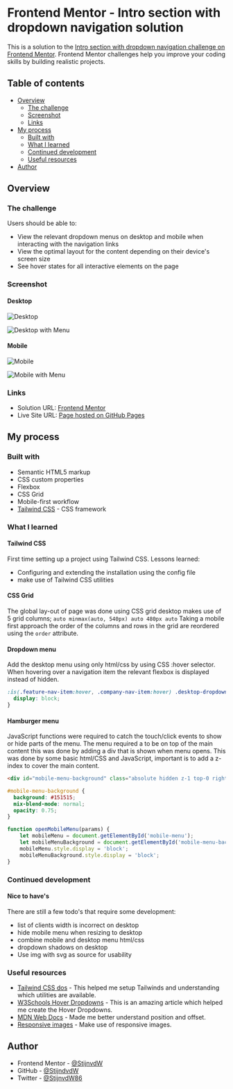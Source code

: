 # Frontend Mentor - Intro section with dropdown navigation solution

This is a solution to the [Intro section with dropdown navigation challenge on Frontend Mentor](https://www.frontendmentor.io/challenges/intro-section-with-dropdown-navigation-ryaPetHE5). Frontend Mentor challenges help you improve your coding skills by building realistic projects. 

## Table of contents

- [Overview](#overview)
  - [The challenge](#the-challenge)
  - [Screenshot](#screenshot)
  - [Links](#links)
- [My process](#my-process)
  - [Built with](#built-with)
  - [What I learned](#what-i-learned)
  - [Continued development](#continued-development)
  - [Useful resources](#useful-resources)
- [Author](#author)

## Overview

### The challenge

Users should be able to:

- View the relevant dropdown menus on desktop and mobile when interacting with the navigation links
- View the optimal layout for the content depending on their device's screen size
- See hover states for all interactive elements on the page

### Screenshot

#### Desktop

![Desktop](./screenshots/desktop.png)

![Desktop with Menu](./screenshots/desktop_menu.png)

#### Mobile

![Mobile](./screenshots/mobile.png)

![Mobile with Menu](./screenshots/mobile_menu.png)

### Links

- Solution URL: [Frontend Mentor](https://www.frontendmentor.io/profile/StijnvdW)
- Live Site URL: [Page hosted on GitHub Pages](https://stijnvdw.github.io/frontend-mentor-intro-section-with-dropdown-navigation-main/)

## My process

### Built with

- Semantic HTML5 markup
- CSS custom properties
- Flexbox
- CSS Grid
- Mobile-first workflow
- [Tailwind CSS](https://tailwindcss.com/) - CSS framework

### What I learned

#### Tailwind CSS

First time setting up a project using Tailwind CSS. Lessons learned:
 - Configuring and extending the installation using the config file
 - make use of Tailwind CSS utilities

#### CSS Grid

The global lay-out of page was done using CSS grid desktop makes use of 5 grid columns; ``` auto minmax(auto, 540px) auto 480px auto ``` Taking a mobile first approach the order of the columns and rows in the grid are reordered using the ```order``` attribute.

#### Dropdown menu

Add the desktop menu using only html/css by using CSS :hover selector. When hovering over a navigation item the relevant flexbox is displayed instead of hidden.

```css
:is(.feature-nav-item:hover, .company-nav-item:hover) .desktop-dropdown-menu {
  display: block;
}
```

#### Hamburger menu

JavaScript functions were required to catch the touch/click events to show or hide parts of the menu.
The menu required a to be on top of the main content this was done by adding a div that is shown when menu opens.
This was done by some basic html/CSS and JavaScript, important is to add a z-index to cover the main content.
```html
<div id="mobile-menu-background" class="absolute hidden z-1 top-0 right-0 h-full w-full"></div>
```
```css
#mobile-menu-background {
  background: #151515;
  mix-blend-mode: normal;
  opacity: 0.75;
}
```
```js
function openMobileMenu(params) {
    let mobileMenu = document.getElementById('mobile-menu');
    let mobileMenuBackground = document.getElementById('mobile-menu-background');
    mobileMenu.style.display = 'block';
    mobileMenuBackground.style.display = 'block';
}
```

### Continued development

#### Nice to have's
There are still a few todo's that require some development:
- list of clients width is incorrect on desktop
- hide mobile menu when resizing to desktop
- combine mobile and desktop menu html/css
- dropdown shadows on desktop
- Use img with svg as source for usability

### Useful resources

- [Tailwind CSS dos](https://tailwindcss.com/docs/) - This helped me setup Tailwinds and understanding which utilities are available.
- [W3Schools Hover Dropdowns](https://www.w3schools.com/howto/howto_css_dropdown.asp) - This is an amazing article which helped me create the Hover Dropdowns.
- [MDN Web Docs](https://developer.mozilla.org/en-US/docs/Web/CSS/position) - Made me better understand position and offset.
- [Responsive images](https://developer.mozilla.org/en-US/docs/Learn/HTML/Multimedia_and_embedding/Responsive_images) - Make use of responsive images.

## Author

- Frontend Mentor - [@StijnvdW](https://www.frontendmentor.io/profile/StijnvdW)
- GitHub - [@StijndvdW](https://github.com/StijnvdW)
- Twitter - [@StijnvdW86](https://www.twitter.com/StijnvdW86)